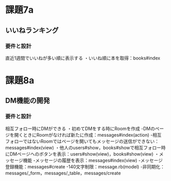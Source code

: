 # 課題7a
## いいねランキング
### 要件と設計
直近1週間でいいねが多い順に表示する
・いいね順に本を取得：books#index

# 課題8a
## DM機能の開発
### 要件と設計
相互フォロー時にDMができる
・初めてDMをする時にRoomを作成
  -DMのページを開くときにRoomがなければ新たに作成：messages#index(action)
  -相互フォローではないRoomではページを開いてもメッセージの送信ができない：messages#index(view)
・他人のusers#show，books#showで相互フォロー時にDMページへのボタンを表示：users#show(view)，books#show(view)
・メッセージ機能
  -メッセージの履歴を表示：messages#index(view)
  -メッセージ登録機能：messages#create
  -140文字制限：message.rb(model)
  -非同期化：messages/_form，messages/_table，messages/create
